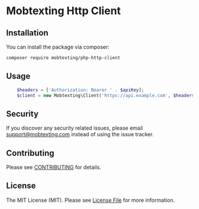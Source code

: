 # Mobtexting Http Client

## Installation

You can install the package via composer:

``` bash
composer require mobtexting/php-http-client
```

## Usage

```php
    $headers = ['Authorization: Bearer ' . $apiKey];
    $client = new Mobtexting\Client('https://api.example.com', $headers);
```

## Security

If you discover any security related issues, please email support@mobtexting.com instead of using the issue tracker.

## Contributing

Please see [CONTRIBUTING](CONTRIBUTING.md) for details.

## License

The MIT License (MIT). Please see [License File](LICENSE.md) for more information.